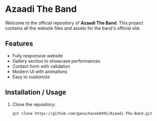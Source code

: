 # Azaadi The Band

Welcome to the official repository of **Azaadi The Band**. This project contains all the website files and assets for the band's official site.

## Features
- Fully responsive website
- Gallery section to showcase performances
- Contact form with validation
- Modern UI with animations
- Easy to customize

## Installation / Usage
1. Clone the repository:
   ```bash
   git clone https://github.com/ganuchavan8491/Azaadi-The-Band.git
